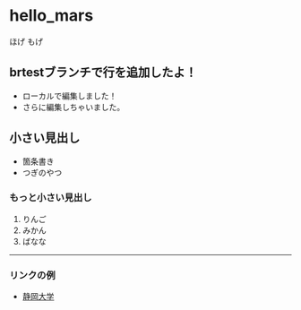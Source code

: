 # hello_mars

ほげ もげ

## brtestブランチで行を追加したよ！

- ローカルで編集しました！
- さらに編集しちゃいました。

## 小さい見出し

- 箇条書き
- つぎのやつ
  
### もっと小さい見出し

1. りんご
2. みかん
3. ばなな

-----

### リンクの例

- [静岡大学](https://www.shizuoka.ac.jp)
  
